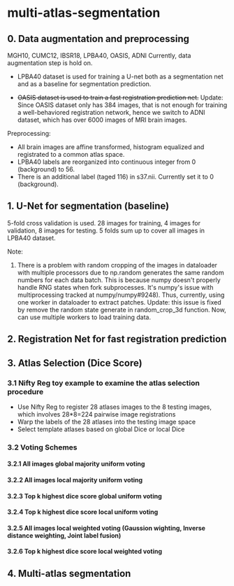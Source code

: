 # multi-atlas-segmentation

## 0. Data augmentation and preprocessing

MGH10, CUMC12, IBSR18, LPBA40, OASIS, ADNI
Currently, data augmentation step is hold on. 

- LPBA40 dataset is used for training a U-net both as a segmentation net and as a baseline for segmentation prediction.

- ~~OASIS dataset is used to train a fast registration prediction net.~~
    Update: Since OASIS dataset only has 384 images, that is not enough for training a well-behaviored registration network, 
    hence we switch to ADNI dataset, which has over 6000 images of MRI brain images. 

Preprocessing:

- All brain images are affine transformed, histogram equalized and registrated to a common atlas space.
- LPBA40 labels are reorganized into continuous integer from 0 (background) to 56.
- There is an additional label (taged 116) in s37.nii. Currently set it to 0 (background).
 
## 1. U-Net for segmentation (baseline)
5-fold cross validation is used. 28 images for training, 4 images for validation, 8 images for testing. 5 folds sum up to cover all images in LPBA40 dataset. 

Note:

1. There is a problem with random cropping of the images in dataloader with multiple processors due to np.random generates the same random numbers for each data batch. 
This is because numpy doesn't properly handle RNG states when fork subprocesses. It's numpy's issue with multiprocessing tracked at numpy/numpy#9248). 
Thus, currently, using one worker in dataloader to extract patches.
Update: this issue is fixed by remove the random state generate in random_crop_3d function. Now, can use multiple workers to load training data.

## 2. Registration Net for fast registration prediction

## 3. Atlas Selection (Dice Score)
### 3.1 Nifty Reg toy example to examine the atlas selection procedure
- Use Nifty Reg to register 28 atlases images to the 8 testing images, which involves 28*8=224 pairwise image registrations 
- Warp the labels of the 28 atlases into the testing image space
- Select template atlases based on global Dice or local Dice

### 3.2 Voting Schemes
#### 3.2.1 All images global majority uniform voting

#### 3.2.2 All images local majority uniform voting

#### 3.2.3 Top k highest dice score global uniform voting

#### 3.2.4 Top k highest dice score local uniform voting

#### 3.2.5 All images local weighted voting (Gaussion wighting, Inverse distance weighting, Joint label fusion)

#### 3.2.6 Top k highest dice score local weighted voting
 
## 4. Multi-atlas segmentation